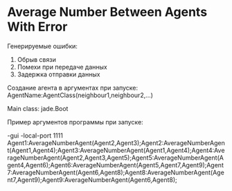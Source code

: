  # Average Number Between Agents With Error
 
 Генерируемые ошибки:
 1. Обрыв связи
 2. Помехи при передаче данных
 3. Задержка отправки данных

Создание агента в аргументах при запуске: AgentName:AgentClass(neighbour1,neighbour2,...)

Main class: jade.Boot

Пример аргументов программы при запуске:

-gui
-local-port 1111
Agent1:AverageNumberAgent(Agent2,Agent3);Agent2:AverageNumberAgent(Agent1,Agent4);Agent3:AverageNumberAgent(Agent1,Agent4);Agent4:AverageNumberAgent(Agent2,Agent3,Agent5);Agent5:AverageNumberAgent(Agent4,Agent6);Agent6:AverageNumberAgent(Agent5,Agent7,Agent9);Agent7:AverageNumberAgent(Agent6,Agent8);Agent8:AverageNumberAgent(Agent7,Agent9);Agent9:AverageNumberAgent(Agent6,Agent8);
